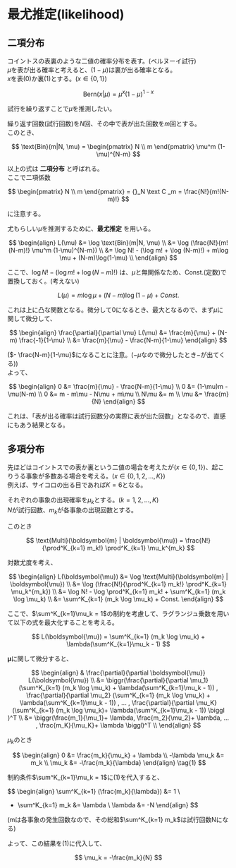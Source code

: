 # 最尤推定(likelihood)

## 二項分布

コイントスの表裏のような二値の確率分布を表す。(ベルヌーイ試行)  
$\mu$を表が出る確率と考えると、$(1-\mu)$は裏が出る確率となる。  
$x$を表(0)か裏(1)とする。($x\in\{0,1\}$)

$$
\text{Bern}(x|\mu) = \mu^x (1-\mu)^{1-x}
$$

試行を繰り返すことで$\mu$を推測したい。

繰り返す回数(試行回数)を$N$回、その中で表が出た回数を$m$回とする。  
このとき、

$$
\text{Bin}(m|N, \mu) = 
\begin{pmatrix}
N \\
m
\end{pmatrix}
\mu^m (1-\mu)^{N-m}
$$

以上の式は **二項分布** と呼ばれる。  
ここで二項係数

$$
\begin{pmatrix}
N \\
m
\end{pmatrix}
= {}_N \text C _m = \frac{N!}{m!(N-m)!}
$$

に注意する。

尤もらしい$\mu$を推測するために、**最尤推定** を用いる。

$$
\begin{align}
L(\mu) 
&= \log \text{Bin}(m|N, \mu) \\
&= \log (\frac{N!}{m!(N-m)!} \mu^m (1-\mu)^{N-m}) \\
&= \log N! - (\log m! + \log (N-m)!) + m\log \mu + (N-m)\log(1-\mu)  \\
\end{align}
$$

ここで、$\log N! - (\log m! + \log (N-m)!)$ は、$\mu$と無関係なため、$\text{Const.}$(定数)で置換しておく。(考えない)

$$
L(\mu) = m\log \mu + (N-m)\log(1-\mu) + Const. 
$$

これは上に凸な関数となる。微分して0になるとき、最大となるので、まず$\mu$に関して微分して、

$$
\begin{align}
\frac{\partial}{\partial \mu} L(\mu) 
&= \frac{m}{\mu} + (N-m) \frac{-1}{1-\mu} \\
&= \frac{m}{\mu} - \frac{N-m}{1-\mu}
\end{align}
$$

($- \frac{N-m}{1-\mu}$になることに注意。($-\mu$なので微分したとき$-$が出てくる))  
よって、

$$
\begin{align}
0 &= \frac{m}{\mu} - \frac{N-m}{1-\mu} \\
0 &= (1-\mu)m - \mu(N-m) \\
0 &= m - m\mu - N\mu + m\mu \\
N\mu &= m \\
\mu &= \frac{m}{N}
\end{align}
$$

これは、「表が出る確率は試行回数分の実際に表が出た回数」となるので、直感にもあう結果となる。

## 多項分布

先ほどはコイントスでの表か裏という二値の場合を考えたが($x\in\{0,1\}$)、起こりうる事象が多数ある場合を考える。($x\in\{0,1,2,...,K\}$)  
例えば、サイコロの出る目であれば$K=6$となる。

それぞれの事象の出現確率を$\mu_k$とする。($k=1,2,...,K$)  
$N$が試行回数、$m_k$が各事象の出現回数とする。

このとき

$$
\text{Multi}(\boldsymbol{m} | \boldsymbol{\mu}) 
= \frac{N!}{\prod^K_{k=1} m_k!} \prod^K_{k=1} \mu_k^{m_k}
$$

対数尤度を考え、

$$
\begin{align}
L(\boldsymbol{\mu}) 
&= \log \text{Multi}(\boldsymbol{m} | \boldsymbol{\mu}) \\
&= \log (\frac{N!}{\prod^K_{k=1} m_k!} \prod^K_{k=1} \mu_k^{m_k}) \\
&= \log N! - \log \prod^K_{k=1} m_k! + \sum^K_{k=1} (m_k \log \mu_k) \\
&= \sum^K_{k=1} (m_k \log \mu_k) + Const.
\end{align} 
$$

ここで、$\sum^K_{k=1}\mu_k = 1$の制約を考慮して、ラグランジュ乗数を用いて以下の式を最大化することを考える。

$$
L(\boldsymbol{\mu}) = \sum^K_{k=1} (m_k \log \mu_k) + \lambda(\sum^K_{k=1}\mu_k - 1)
$$

$\boldsymbol{\mu}$に関して微分すると、

$$
\begin{align}
& \frac{\partial}{\partial \boldsymbol{\mu}} L(\boldsymbol{\mu}) \\
&= \biggr(\frac{\partial}{\partial \mu_1} (\sum^K_{k=1} (m_k \log \mu_k) + \lambda(\sum^K_{k=1}\mu_k - 1))
, \frac{\partial}{\partial \mu_2} (\sum^K_{k=1} (m_k \log \mu_k) + \lambda(\sum^K_{k=1}\mu_k - 1))
, ... 
, \frac{\partial}{\partial \mu_K} (\sum^K_{k=1} (m_k \log \mu_k)+ \lambda(\sum^K_{k=1}\mu_k - 1)) \biggl )^T \\
&= \biggr(\frac{m_1}{\mu_1}+ \lambda, \frac{m_2}{\mu_2}+ \lambda, ... , \frac{m_K}{\mu_K}+ \lambda \biggl)^T \\
\end{align}
$$

$\mu_k$のとき

$$
\begin{align}
0 &= \frac{m_k}{\mu_k} + \lambda \\
-\lambda \mu_k &= m_k \\
\mu_k &= -\frac{m_k}{\lambda}
\end{align}
\tag{1}
$$

制約条件$\sum^K_{k=1}\mu_k = 1$に(1)を代入すると、

$$
\begin{align}
\sum^K_{k=1} (\frac{m_k}{\lambda}) &= 1 \\
- \sum^K_{k=1} m_k &= \lambda \\
\lambda &= -N
\end{align}
$$

(mは各事象の発生回数なので、その総和$\sum^K_{k=1} m_k$は試行回数Nになる)

よって、この結果を(1)に代入して、

$$
\mu_k = -\frac{m_k}{N}
$$
